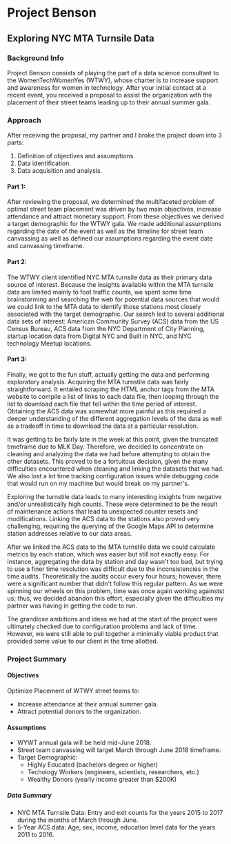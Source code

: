 # Project Benson
## Exploring NYC MTA Turnsile Data

### Background Info
Project Benson consists of playing the part of a data science consultant to the WomenTechWomenYes (WTWY), whose charter is to increase support and awareness for women in technology.  After your initial contact at a recent event, you received a proposal to assist the organization with the placement of their street teams leading up to their annual summer gala.

### Approach
After receiving the proposal, my partner and I broke the project down into 3 parts:
1. Definition of objectives and assumptions. 
2. Data identification.
3. Data acquisition and analysis.

#### Part 1:
After reviewing the proposal, we determined the multifaceted problem of optimal street team placement was driven by two main objectives, increase attendance and attract monetary support.  From these objectives we derived a target demographic for the WTWY gala.  We made additional assumptions regarding the date of the event as well as the timeline for street team canvassing as well as defined our assumptions regarding the event date and canvassing timeframe.

#### Part 2:
The WTWY client identified NYC MTA turnsile data as their primary data source of interest.  Because the insights available within the MTA turnsile data are limited mainly to foot traffic counts, we spent some time brainstorming and searching the web for potential data sources that would we could link to the MTA data to identify those stations most closely associated with the target demographic.  Our search led to several additional data sets of interest: American Community Survey (ACS) data from the US Census Bureau, ACS data from the NYC Department of City Planning, startup location data from Digital NYC and Built in NYC, and NYC technology Meetup locations.
  
#### Part 3: 
Finally, we got to the fun stuff, actually getting the data and performing exploratory analysis.  Acquiring the MTA turnstile data was fairly straightforward.  It entailed scraping the HTML anchor tags from the MTA website to compile a list of links to each data file, then looping through the list to download each file that fell within the time period of interest.  Obtaining the ACS data was somewhat more painful as this required a deeper understanding of the different aggregation levels of the data as well as a tradeoff in time to download the data at a particular resolution.  

It was getting to be fairly late in the week at this point, given the truncated timeframe due to MLK Day.  Therefore, we decided to concentrate on cleaning and analyzing the data we had before attempting to obtain the other datasets.  This proved to be a fortuitous decision, given the many difficulties encountered when cleaning and linking the datasets that we had.  We also lost a lot time tracking configuration issues while debugging code that would run on my machine but would break on my partner's.  

Exploring the turnstile data leads to many interesting insights from negative and/or unrealistically high counts.  These were determined to be the result of maintenance actions that lead to unexpected counter resets and modifications. Linking the ACS data to the stations also proved very challenging, requiring the querying of the Google Maps API to determine station addresses relative to our data areas.  

After we linked the ACS data to the MTA turnstile data we could calculate metrics by each station, which was easier but still not exactly easy.  For instance, aggregating the data by station and day wasn't too bad, but trying to use a finer time resolution was difficult due to the inconsistencies in the time audits.  Theoretically the audits occur every four hours; however, there were a significant number that didn't follow this regular pattern.  As we were spinning our wheels on this problem, time was once again working againstst us; thus, we decided abandon this effort, especially given the difficulties my partner was having in getting the code to run.  

The grandiose ambitions and ideas we had at the start of the project were ultimately checked due to configuration problems and lack of time.  However, we were still able to pull together a minimally viable product that provided some value to our client in the time allotted.  

### Project Summary

#### Objectives
Optimize Placement of WTWY street teams to:
* Increase attendance at their annual summer gala.
* Attract potential donors to the organization.

#### Assumptions
* WYWT annual gala will be held mid-June 2018.
* Street team canvassing will target March through June 2018 timeframe.
* Target Demographic:
    * Highly Educated (bachelors degree or higher)
    * Techology Workers (engineers, scientists, researchers, etc.)
    * Wealthy Donors (yearly income greater than $200K)
    
##### Data Summary
* NYC MTA Turnsile Data: Entry and exit counts for the years 2015 to 2017 during the months of March through June.
* 5-Year ACS data: Age, sex, income, education level data for the years 2011 to 2016.


